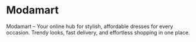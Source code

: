 # Modamart
Modamart – Your online hub for stylish, affordable dresses for every occasion. Trendy looks, fast delivery, and effortless shopping in one place.
